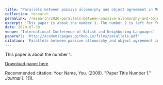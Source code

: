 ```yaml
---
title: "Parallels between passive allomorphy and object agreement in Montana Salish"
collection: research
permalink: /research/2020-parallels-between-passive-allomorphy-and-object-agreement
excerpt: 'This paper is about the number 1. The number 2 is left for future work.'
date: 2020-07-30
venue: 'International Conference of Salish and Neighboring Languages'
paperurl: 'http://academicpages.github.io/files/parallels.pdf'
citation: 'Parallels between passive allomorphy and object agreement in Montana Salish. D. K. E. Reisinger, Hannah Green, Marianne Huijsmans, Gloria Mellesmoen, and Bailey Trotter (eds.)., Proceedings of International Conference of Salish and Neighboring Languages 55:314–325. Vancouver, Canada.'
---
```

This paper is about the number 1.

[Download paper here](http://academicpages.github.io/files/parallels.pdf)

Recommended citation: Your Name, You. (2009). "Paper Title Number 1." <i>Journal 1</i>. 1(1).
